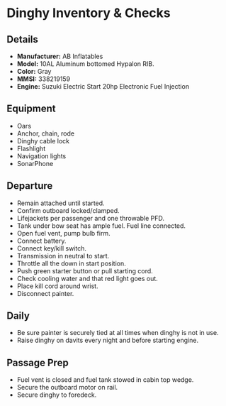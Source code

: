 # Dinghy Inventory & Checks

## Details

* **Manufacturer:** AB Inflatables
* **Model:** 10AL Aluminum bottomed Hypalon RIB.
* **Color:** Gray
* **MMSI:** 338219159
* **Engine:** Suzuki Electric Start 20hp Electronic Fuel Injection

## Equipment

* Oars
* Anchor, chain, rode
* Dinghy cable lock
* Flashlight
* Navigation lights
* SonarPhone

## Departure

* Remain attached until started.
* Confirm outboard locked/clamped.
* Lifejackets per passenger and one throwable PFD.
* Tank under bow seat has ample fuel. Fuel line connected.
* Open fuel vent, pump bulb firm.
* Connect battery.
* Connect key/kill switch.
* Transmission in neutral to start.
* Throttle all the down in start position.
* Push green starter button or pull starting cord.
* Check cooling water and that red light goes out.
* Place kill cord around wrist.
* Disconnect painter.

## Daily

* Be sure painter is securely tied at all times when dinghy is not in use.
* Raise dinghy on davits every night and before starting engine.

## Passage Prep

* Fuel vent is closed and fuel tank stowed in cabin top wedge.
* Secure the outboard motor on rail.
* Secure dinghy to foredeck.